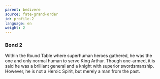 ```yaml
---
parent: bedivere
source: fate-grand-order
id: profile-2
language: en
weight: 2
---
```


### Bond 2

Within the Round Table where superhuman heroes gathered, he was the one and only normal human to serve King Arthur.
Though one-armed, it is said he was a brilliant general and a knight with superior swordsmanship.
However, he is not a Heroic Spirit, but merely a man from the past.
